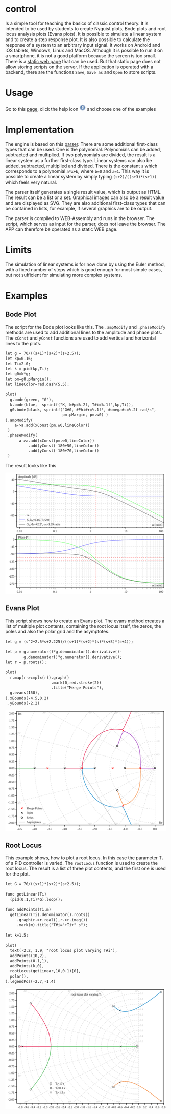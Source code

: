 # control #

Is a simple tool for teaching the basics of classic control theory.
It is intended to be used by students to create Nyquist plots, 
Bode plots and root locus analysis plots (Evans plots). It is possible 
to simulate a linear system and to create a step response plot. 
It is also possible to calculate the response of a system to an arbitrary 
input signal.
It works on Android and iOS tablets, Windows, Linux and MacOS.
Although it is possible to run it on a smartphone, it is not a good 
platform because the screen is too small.
There is a [static web page](https://hneemann.github.io/control/) 
that can be used. But that static page does not allow storing scripts on 
the server. 
If the application is operated with a backend, there are the functions 
`Save`, `Save as` and `Open` to store scripts.

# Usage #

Go to this [page](https://hneemann.github.io/control/), click the help 
icon <img src="/server/assets/help.svg" width="20"> and choose one of the examples

# Implementation #

The engine is based on this [parser](https://github.com/hneemann/parser2).
There are some additional first-class types that can be used. One is the 
polynomial. Polynomials can be added, subtracted and multiplied. If two 
polynomials are divided, the result is a linear system as a further 
first-class type. Linear systems can also be added, subtracted, 
multiplied and divided. There is the constant `s` which corresponds to a 
polynomial `a*x+b`, where `b=0` and `a=1`. This way it is possible to
create a linear system by simply typing `(s+2)/((s+3)*(s+1))` which 
feels very natural.

The parser itself generates a single result value, which is output as HTML. 
The result can be a list or a set. Graphical images can also be a result 
value and are displayed as SVG. They are also additional first-class types 
that can be contained in lists, for example, if several graphics are to be 
output.

The parser is compiled to WEB-Assembly and runs in the browser. 
The script, which serves as input for the parser, does not leave 
the browser. The APP can therefore be operated as a static WEB page.

# Limits #

The simulation of linear systems is for now done by using the Euler method, with a 
fixed number of steps which is good enough for most simple cases, but not 
sufficient for simulating more complex systems.

# Examples #

## Bode Plot ##

The script for the Bode plot looks like this. The `.ampModify` and 
`.phaseModify` methods are used to add additional lines to the amplitude and
phase plots. The `xConst` and `yConst` functions are used to add vertical
and horizontal lines to the plots. 

```
let g = 70/((s+1)*(s+2)*(s+2.5));
let kp=0.16;
let Ti=2.0;
let k = pid(kp,Ti);
let g0=k*g;
let pm=g0.pMargin();
let lineColor=red.dash(5,5);

plot(
  g.bode(green, "G"),
  k.bode(blue,  sprintf("K, k#p=%.2f, T#i=%.1f",kp,Ti)),
  g0.bode(black, sprintf("G#0, #Phi#r=%.1f°, #omega#s=%.2f rad/s",
                         pm.pMargin, pm.w0) )
).ampModify(
    a->a.add(xConst(pm.w0,lineColor))
 )
 .phaseModify(
      a->a.add(xConst(pm.w0,lineColor))
          .add(yConst(-180+50,lineColor))
          .add(yConst(-180+70,lineColor))
 )
```
The result looks like this

![Bode plot](/bode.svg)

## Evans Plot ##

This script shows how to create an Evans plot. The evans method creates a list of 
multiple plot contents, containing the root locus itself, the zeros, the poles and 
also the polar grid and the asymptotes. 

```
let g = (s^2+2.5*s+2.225)/((s+1)*(s+2)*(s)*(s+3)*(s+4));

let p = g.numerator()*g.denominator().derivative()-
        g.denominator()*g.numerator().derivative();
let r = p.roots();

plot(
  r.map(r->cmplx(r)).graph()
                    .mark(0,red.stroke(2))
                    .title("Merge Points"),
  g.evans(150),
).xBounds(-4.5,0.2)
 .yBounds(-2,2)
 ```

![Evans plot](/evans.svg)

## Root Locus ##

This example shows, how to plot a root locus. In this case the parameter Tᵢ of a 
PID controller is varied. The `rootLocus` function is used to create the root locus.
The result is a list of three plot contents, and the first one is used for the plot.

```
let G = 70/((s+1)*(s+2)*(s+2.5));

func getLinear(Ti)
  (pid(0.1,Ti)*G).loop();

func addPoints(Ti,m)
  getLinear(Ti).denominator().roots()
     .graph(r->r.real(),r->r.imag())
     .mark(m).title("T#i="+Ti+" s");

let k=1.5;

plot(
  text(-2.2, 1.9, "root locus plot varying T#i"),
  addPoints(10,2),
  addPoints(0.1,1),
  addPoints(k,0),
  rootLocus(getLinear,10,0.1)[0],
  polar(),
).legendPos(-2.7,-1.4)
```

![Root Locus](/rootLocus.svg)
